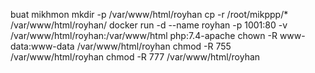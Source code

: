 buat mikhmon
mkdir -p /var/www/html/royhan
cp -r /root/mikppp/* /var/www/html/royhan/
docker run -d --name royhan -p 1001:80 -v /var/www/html/royhan:/var/www/html php:7.4-apache
chown -R www-data:www-data /var/www/html/royhan
chmod -R 755 /var/www/html/royhan
chmod -R 777 /var/www/html/royhan

